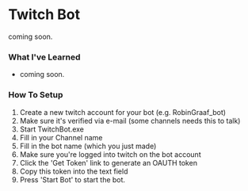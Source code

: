 # Twitch Bot

coming soon.

### What I've Learned

* coming soon.

### How To Setup

1. Create a new twitch account for your bot (e.g. RobinGraaf_bot)
2. Make sure it's verified via e-mail (some channels needs this to talk)
3. Start TwitchBot.exe
4. Fill in your Channel name
5. Fill in the bot name (which you just made)
6. Make sure you're logged into twitch on the bot account
7. Click the 'Get Token' link to generate an OAUTH token
8. Copy this token into the text field
9. Press 'Start Bot' to start the bot.
